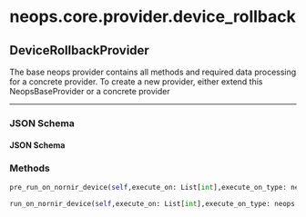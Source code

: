 # neops.core.provider.device_rollback
## DeviceRollbackProvider
The base neops provider contains all methods and required data processing for a concrete provider.
To create a new provider, either extend this NeopsBaseProvider or a concrete provider

----------
### JSON Schema
#### JSON Schema


### Methods
```python
pre_run_on_nornir_device(self,execute_on: List[int],execute_on_type: neops.core.provider.base.enum.RunOnEnum,dry_run: bool,task_input_kwargs: Dict[Any, Any],search_query: str,task_kwargs: Dict[Any, Any],task: nornir.core.task.Task,nornir_device_id: int,nornir_device_result,**kwargs) -> Any
```
```python
run_on_nornir_device(self,execute_on: List[int],execute_on_type: neops.core.provider.base.enum.RunOnEnum,dry_run: bool,task_input_kwargs: Dict[Any, Any],search_query: str,task_kwargs: Dict[Any, Any],task: nornir.core.task.Task,nornir_device_id: int,nornir_device_result,**kwargs) -> Any
```